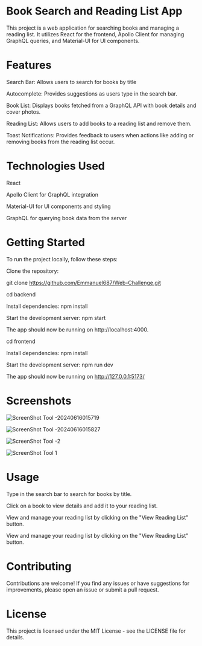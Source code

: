# Book Search and Reading List App


This project is a web application for searching books and managing a reading list. It utilizes React for the frontend, Apollo Client for managing GraphQL queries, and Material-UI for UI components.

# Features

Search Bar: Allows users to search for books by title

Autocomplete: Provides suggestions as users type in the search bar.

Book List: Displays books fetched from a GraphQL API with book details and
cover photos.

Reading List: Allows users to add books to a reading list and remove them.

Toast Notifications: Provides feedback to users when actions like adding or
removing books from the reading list occur.

# Technologies Used

React

Apollo Client for GraphQL integration

Material-UI for UI components and styling

GraphQL for querying book data from the server

# Getting Started

To run the project locally, follow these steps:

Clone the repository:

git clone https://github.com/Emmanuel687/Web-Challenge.git

cd backend

Install dependencies: npm install

Start the development server: npm start

The app should now be running on http://localhost:4000.

cd frontend

Install dependencies: npm install

Start the development server: npm run dev

The app should now be running on http://127.0.0.1:5173/

# Screenshots

![ScreenShot Tool -20240616015719](https://github.com/Emmanuel687/Web-Challenge/assets/93251478/26f99279-8e0e-4614-9b24-a278f3888cac)

![ScreenShot Tool -20240616015827](https://github.com/Emmanuel687/Web-Challenge/assets/93251478/b087a60c-9a2e-4dfe-b80b-fea4bc592767)

![ScreenShot Tool -2](https://github.com/Emmanuel687/Web-Challenge/assets/93251478/35fd95f2-1af4-444d-b8fb-8d2a647bf94a)

![ScreenShot Tool 1](https://github.com/Emmanuel687/Web-Challenge/assets/93251478/7adb2a47-a9ba-4655-81a5-e2b2ca07b000)

# Usage

Type in the search bar to search for books by title.

Click on a book to view details and add it to your reading list.

View and manage your reading list by clicking on the "View Reading List" button.

View and manage your reading list by clicking on the "View Reading List" button.

# Contributing

Contributions are welcome! If you find any issues or have suggestions for improvements, please open an issue or submit a pull request.

# License

This project is licensed under the MIT License - see the LICENSE file for details.

